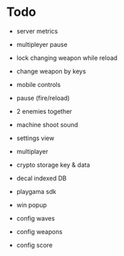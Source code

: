 
# Todo

- server metrics
- multipleyer pause

- lock changing weapon while reload
- change weapon by keys

- mobile controls

- pause (fire/reload)
- 2 enemies together
- machine shoot sound 

- settings view
- multiplayer
- crypto storage key & data
- decal indexed DB

- playgama sdk

- win popup

- config waves
- config weapons
- config score